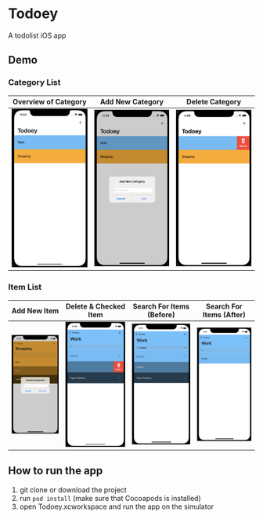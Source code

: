 # Todoey
A todolist iOS app

## Demo
### Category List
| Overview of Category | Add New Category | Delete Category |
| --- | --- | --- |
| ![Category Demo](DemoImage/CategoryDemo.png)  | ![Add New Category](DemoImage/AddCategory.png) | ![Delete Category](DemoImage/DeleteCategory.png)|
### Item List
| Add New Item | Delete & Checked Item | Search For Items (Before) | Search For Items (After) |
| --- | --- | --- | --- |
| ![Add New Item](DemoImage/Additem.png)  | ![Delete & Checked Finished Item](DemoImage/DeleteChecked.png) | ![Search Before](DemoImage/SearchBefore.png) | ![Search After](DemoImage/SearchAfter.png) |

## How to run the app
1. git clone or download the project
2. run `pod install` (make sure that Cocoapods is installed)
3. open Todoey.xcworkspace and run the app on the simulator
